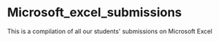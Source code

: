# Microsoft_excel_submissions
This is a compilation of all our students' submissions on Microsoft Excel
